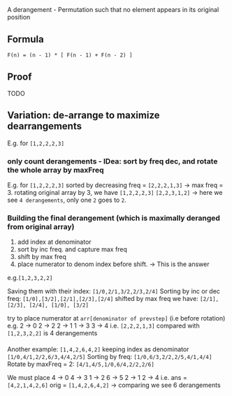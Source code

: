 

##

A derangement - Permutation such that no element appears in its original position

## Formula

`F(n) = (n - 1) * [ F(n - 1) + F(n - 2) ]`

## Proof

TODO



## Variation: de-arrange to maximize dearrangements

E.g.
for `[1,2,2,2,3]`

###  only count derangements - IDea: sort by freq dec, and rotate the whole array by maxFreq

E.g.
for `[1,2,2,2,3]`
sorted by decreasing freq = `[2,2,2,1,3]` -> max freq = 3.
rotating original array by 3, we have
`[1,2,2,2,3]`
`[2,2,3,1,2]` -> here we see `4 derangements`, only one `2` goes to `2`.

### Building the final derangement (which is maximally deranged from original array)

1. add index at denominator
2. sort by inc freq. and capture max freq
3. shift by max freq
4. place numerator to denom index before shift. -> This is the answer

e.g.`[1,2,3,2,2]`

Saving them with their index:
`[1/0,2/1,3/2,2/3,2/4]`
Sorting by inc or dec freq:
`[1/0],[3/2],[2/1],[2/3],[2/4]`
shifted by max freq we have:
`[2/1], [2/3], [2/4], [1/0], [3/2]`

try to place numerator at `arr[denominator of prevstep]` (i.e before rotation)
e.g. 2 -> 0
2 -> 2
2 -> 1
1 -> 3
3 -> 4
i.e.          `[2,2,2,1,3]`
compared with `[1,2,3,2,2]` is 4 derangements

####
Another example: 
`[1,4,2,6,4,2]`
keeping index as denominator
`[1/0,4/1,2/2,6/3,4/4,2/5]`
Sorting by freq:
`[1/0,6/3,2/2,2/5,4/1,4/4]`
Rotate by maxFreq = 2:
`[4/1,4/5,1/0,6/4,2/2,2/6]`

We must place
4 -> 0
4 -> 3
1 -> 2
6 -> 5
2 -> 1
2 -> 4
i.e.
ans  = `[4,2,1,4,2,6]`
orig = `[1,4,2,6,4,2]` -> comparing we see 6 derangements


